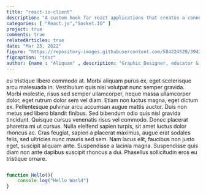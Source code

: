 ```yaml
---
title: "react-io-client"
description: "A custom hook for react applications that creates a connection to a websocket server using the socket.io-client library."
categories: [ "React.js","Socket.IO" ]
project: true 
comments: true
relatedArticles: true
date: "Mar 25, 2022"
figure: "https://repository-images.githubusercontent.com/584224529/39430953-efa7-4b46-b0c7-f89491303b53"
figcaption: "tdsc"
author: {name : "Aliquam" , description: "Graphic Designer, educator & CEO" , image: "/images/authors/aliquam.jpg"}
---
```


eu tristique libero commodo at. Morbi aliquam purus ex, eget scelerisque arcu malesuada in. Vestibulum quis nisi volutpat nunc semper gravida. Morbi molestie, risus sed semper ullamcorper, neque massa ullamcorper dolor, eget rutrum dolor sem vel diam. Etiam non luctus magna, eget dictum ex. Pellentesque pulvinar arcu accumsan augue mattis auctor. Duis non metus sed libero blandit finibus. Sed bibendum odio quis nisl gravida tincidunt. Quisque cursus venenatis risus vel commodo. Donec placerat pharetra mi ut cursus. Nulla eleifend sapien turpis, sit amet luctus dolor rhoncus ac. Cras feugiat, sapien a placerat maximus, augue erat sodales felis, sed ultricies nunc mauris sed sem. Nam lacus elit, faucibus non justo eget, suscipit aliquam ante. Suspendisse a lacinia magna. Suspendisse quis diam non ante dapibus suscipit rhoncus a dui. Phasellus sollicitudin eros eu tristique ornare.

```js

function Hello(){
    console.log("Hello World")
}

```